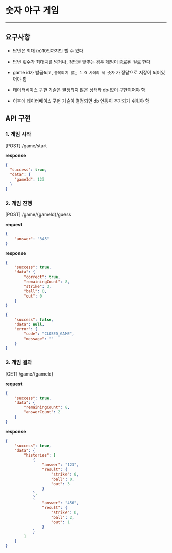 # 숫자 야구 게임

---
## 요구사항
- 답변은 최대 (n)10번까지만 할 수 있다
- 답변 횟수가 최대치를 넘거나, 정답을 맞추는 경우 게임이 종료된 걸로 한다
- game id가 발급되고, `중복되지 않는 1-9 사이의 세 숫자` 가 정답으로 저장이 되어있어야 함

- 데이터베이스 구현 기술은 결정되지 않은 상태라 db 없이 구현되어야 함
- 이후에 데이터베이스 구현 기술이 결정되면 db 연동이 추가되기 쉬워야 함

## API 구현
### 1. 게임 시작
[POST] /game/start

**response**
```json
{
  "success": true,
  "data": {
    "gameId": 123
  }
}
```

### 2. 게임 진행
[POST] /game/{gameId}/guess

**request**
```json
{    
    "answer": "345"
}
```

**response**
```json
{
    "success": true,
    "data": {
        "correct": true,
        "remainingCount": 8,
        "strike": 3,
        "ball": 0,
        "out": 0
    }
}
```

```json
{
    "success": false,
    "data": null,
    "error": {
        "code": "CLOSED_GAME",
        "message": ""
    }
}
```

### 3. 게임 결과
[GET] /game/{gameId}

**request**
```json
{
    "success": true,
    "data": {
        "remainingCount": 8,
        "answerCount": 2
    }
}
```
**response**
```json
{    
    "success": true,
    "data": {
        "histories": [
            {
                "answer": "123",
                "result": {
                    "strike": 0,
                    "ball": 0,
                    "out": 3
                }
            },
            {
                "answer": "456",
                "result": {
                    "strike": 0,
                    "ball": 2,
                    "out": 1
                }
            }
        ]
    }
}
```